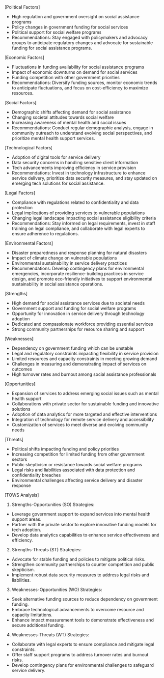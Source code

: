 [Political Factors]
- High regulation and government oversight on social assistance programs
- Policy changes in government funding for social services
- Political support for social welfare programs
- Recommendations: Stay engaged with policymakers and advocacy groups to anticipate regulatory changes and advocate for sustainable funding for social assistance programs.

[Economic Factors]
- Fluctuations in funding availability for social assistance programs
- Impact of economic downturns on demand for social services
- Funding competition with other government priorities
- Recommendations: Diversify funding sources, monitor economic trends to anticipate fluctuations, and focus on cost-efficiency to maximize resources.

[Social Factors]
- Demographic shifts affecting demand for social assistance
- Changing societal attitudes towards social welfare
- Increasing awareness of mental health and social issues
- Recommendations: Conduct regular demographic analysis, engage in community outreach to understand evolving social perspectives, and prioritize mental health support services.

[Technological Factors]
- Adoption of digital tools for service delivery
- Data security concerns in handling sensitive client information
- Tech advancements improving efficiency in service provision
- Recommendations: Invest in technology infrastructure to enhance service delivery, prioritize data security measures, and stay updated on emerging tech solutions for social assistance.

[Legal Factors]
- Compliance with regulations related to confidentiality and data protection
- Legal implications of providing services to vulnerable populations
- Changing legal landscape impacting social assistance eligibility criteria
- Recommendations: Stay informed on legal requirements, invest in staff training on legal compliance, and collaborate with legal experts to ensure adherence to regulations.

[Environmental Factors]
- Disaster preparedness and response planning for natural disasters
- Impact of climate change on vulnerable populations
- Environmental sustainability in service delivery practices
- Recommendations: Develop contingency plans for environmental emergencies, incorporate resilience-building practices in service design, and promote eco-friendly initiatives to support environmental sustainability in social assistance operations.

[Strengths]
- High demand for social assistance services due to societal needs
- Government support and funding for social welfare programs
- Opportunity for innovation in service delivery through technology adoption
- Dedicated and compassionate workforce providing essential services
- Strong community partnerships for resource sharing and support

[Weaknesses]
- Dependency on government funding which can be unstable
- Legal and regulatory constraints impacting flexibility in service provision
- Limited resources and capacity constraints in meeting growing demand
- Challenges in measuring and demonstrating impact of services on outcomes
- High turnover rates and burnout among social assistance professionals

[Opportunities]
- Expansion of services to address emerging social issues such as mental health support
- Collaborations with private sector for sustainable funding and innovative solutions
- Adoption of data analytics for more targeted and effective interventions
- Integration of technology for remote service delivery and accessibility
- Customization of services to meet diverse and evolving community needs

[Threats]
- Political shifts impacting funding and policy priorities
- Increasing competition for limited funding from other government sectors
- Public skepticism or resistance towards social welfare programs
- Legal risks and liabilities associated with data protection and confidentiality breaches
- Environmental challenges affecting service delivery and disaster response


[TOWS Analysis]

1. Strengths-Opportunities (SO) Strategies:
- Leverage government support to expand services into mental health support areas.
- Partner with the private sector to explore innovative funding models for tech adoption.
- Develop data analytics capabilities to enhance service effectiveness and efficiency.

2. Strengths-Threats (ST) Strategies:
- Advocate for stable funding and policies to mitigate political risks.
- Strengthen community partnerships to counter competition and public skepticism.
- Implement robust data security measures to address legal risks and liabilities.

3. Weaknesses-Opportunities (WO) Strategies:
- Seek alternative funding sources to reduce dependency on government funding.
- Embrace technological advancements to overcome resource and capacity limitations.
- Enhance impact measurement tools to demonstrate effectiveness and secure additional funding.

4. Weaknesses-Threats (WT) Strategies:
- Collaborate with legal experts to ensure compliance and mitigate legal constraints.
- Offer staff support programs to address turnover rates and burnout risks.
- Develop contingency plans for environmental challenges to safeguard service delivery.

